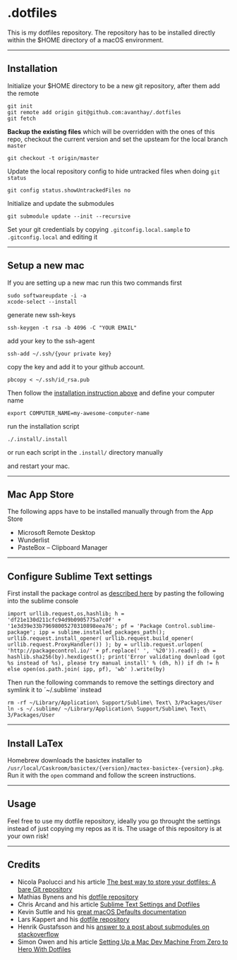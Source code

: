 # .dotfiles

This is my dotfiles repository. The repository has to be installed directly within the $HOME directory of a macOS environment.

---

## Installation

Initialize your $HOME directory to be a new git repository, after them add the remote

	git init
	git remote add origin git@github.com:avanthay/.dotfiles
	git fetch

**Backup the existing files** which will be overridden with the ones of this repo, checkout the current version and set the upsteam for the local branch `master`

	git checkout -t origin/master

Update the local repository config to hide untracked files when doing `git status`

	git config status.showUntrackedFiles no

Initialize and update the submodules

	git submodule update --init --recursive

Set your git credentials by copying `.gitconfig.local.sample` to `.gitconfig.local` and editing it

---

## Setup a new mac

If you are setting up a new mac run this two commands first

	sudo softwareupdate -i -a
	xcode-select --install

generate new ssh-keys

	ssh-keygen -t rsa -b 4096 -C "YOUR EMAIL"

add your key to the ssh-agent

	ssh-add ~/.ssh/{your private key}

copy the key and add it to your github account.

	pbcopy < ~/.ssh/id_rsa.pub

Then follow the [installation instruction above](#installation) and define your computer name
	
	export COMPUTER_NAME=my-awesome-computer-name

run the installation script

	./.install/.install

or run each script in the `.install/` directory manually

and restart your mac.

---

## Mac App Store

The following apps have to be installed manually through from the App Store

* Microsoft Remote Desktop
* Wunderlist
* PasteBox – Clipboard Manager

---

## Configure Sublime Text settings

First install the package control as [described here](https://packagecontrol.io/installation) by pasting the following into the sublime console

	import urllib.request,os,hashlib; h = 'df21e130d211cfc94d9b0905775a7c0f' + '1e3d39e33b79698005270310898eea76'; pf = 'Package Control.sublime-package'; ipp = sublime.installed_packages_path(); urllib.request.install_opener( urllib.request.build_opener( urllib.request.ProxyHandler()) ); by = urllib.request.urlopen( 'http://packagecontrol.io/' + pf.replace(' ', '%20')).read(); dh = hashlib.sha256(by).hexdigest(); print('Error validating download (got %s instead of %s), please try manual install' % (dh, h)) if dh != h else open(os.path.join( ipp, pf), 'wb' ).write(by)

Then run the following commands to remove the settings directory and symlink it to ´~/.sublime` instead

	rm -rf ~/Library/Application\ Support/Sublime\ Text\ 3/Packages/User
	ln -s ~/.sublime/ ~/Library/Application\ Support/Sublime\ Text\ 3/Packages/User

---

## Install LaTex

Homebrew downloads the basictex installer to `/usr/local/Caskroom/basictex/{version}/mactex-basictex-{version}.pkg`. Run it with the `open` command and follow the screen instructions.

---

## Usage

Feel free to use my dotfile repository, ideally you go throught the settings instead of just copying my repos as it is. The usage of this repository is at your own risk!

---

## Credits

* Nicola Paolucci and his article [The best way to store your dotfiles: A bare Git repository](https://developer.atlassian.com/blog/2016/02/best-way-to-store-dotfiles-git-bare-repo/)
* Mathias Bynens and his [dotfile repository](https://github.com/mathiasbynens/dotfiles)
* Chris Arcand and his article [Sublime Text Settings and Dotfiles](https://chrisarcand.com/sublime-text-settings-and-dotfiles/)
* Kevin Suttle and his [great macOS Defaults documentation](https://github.com/kevinSuttle/macOS-Defaults)
* Lars Kappert and his [dotfile repository](https://github.com/webpro/dotfiles)
* Henrik Gustafsson and his [answer to a post about submodules on stackoverflow](https://stackoverflow.com/questions/1030169/easy-way-pull-latest-of-all-submodules#answer-1032653)
* Simon Owen and his article [Setting Up a Mac Dev Machine From Zero to Hero With Dotfiles](https://code.tutsplus.com/tutorials/setting-up-a-mac-dev-machine-from-zero-to-hero-with-dotfiles--net-35449)